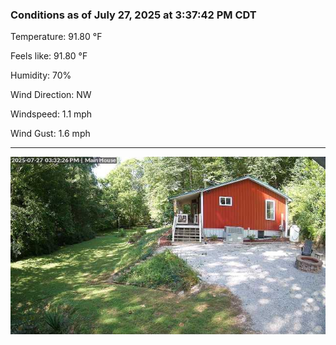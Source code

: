 ### Conditions as of July 27, 2025 at 3:37:42 PM CDT 

Temperature: 91.80 &deg;F

Feels like: 91.80 &deg;F

Humidity: 70%

Wind Direction: NW

Windspeed: 1.1 mph

Wind Gust: 1.6 mph

---

<img src="./images/latest.jpeg"/>

